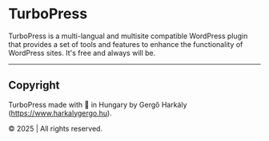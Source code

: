 # TurboPress

TurboPress is a multi-langual and multisite compatible WordPress plugin that provides a set of tools and features to enhance the functionality of WordPress sites. It's free and always will be.

---

## Copyright

TurboPress made with 💚 in Hungary by Gergő Harkály (https://www.harkalygergo.hu).

© 2025 | All rights reserved.

